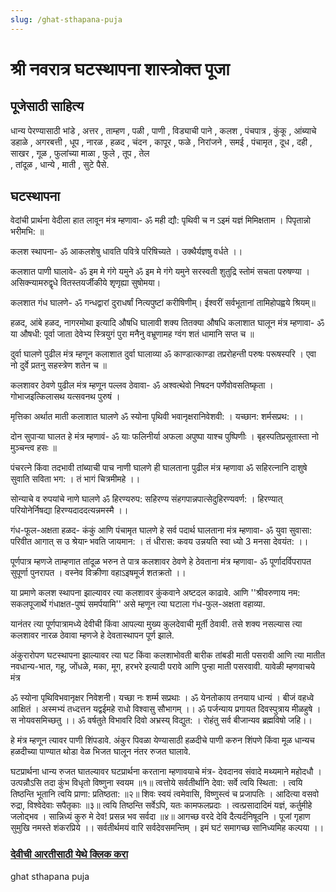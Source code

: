 ```yaml
---
slug: /ghat-sthapana-puja
---
```

# श्री नवरात्र घटस्थापना शास्त्रोक्त पूजा

## पूजेसाठी साहित्य


धान्य पेरण्यासाठी भांडे , अत्तर         , ताम्हण   , पळी  , पाणी                    , विड्याची पाने , कलश      , पंचपात्र  , कुंकू                   , आंब्याचे डहाळे   , अगरबत्ती , धूप , नारळ                    , हळद           , चंदन     , कापूर     ,
 फळे                     , निरांजने      , समई      , पंचामृत   ,
 दूध                     , दही           , साखर     , गूळ    , फुलांच्या माळा          , फुले          , तूप      , तेल       
, तांदूळ                  , धान्ये        , माती     , सुटे पैसे.
## घटस्थापना

वेदांची प्रार्थना
वेदीला हात लावून मंत्र म्हणावा-
ॐ मही द्यौ: पृथिवी च न ऽइमं यज्ञं मिमिक्षताम । पिपृतान्नो भरीमभि: ॥
 
कलश स्थापना- 
ॐ आकलशेषु धावति पवित्रे परिषिच्यते । उक्थैर्यज्ञषु वर्धते ।।
 
कलशात पाणी घालावे-
ॐ इम मे गंगे यमुने ॐ इम मे गंगे यमुने सरस्वती
शुतुद्रि स्तोमं सचता परुषण्या ।
असिक्न्यामरुद्वृधे वितस्तयर्जीकीये शृणृह्या सुषोमया।
 
कलशात गंध घालणे- 
ॐ गन्धद्वारां दुराधर्षां नित्यपुष्टां करीषिणीम्।
ईश्वरीं सर्वभूतानां तामिहोपह्वये श्रियम्॥
 
हळद, आंबे हळद, नागरमोथा इत्यादि औषधि घालावी
शक्य ति‍तक्या औ‍‍षधि कलाशात घालून मंत्र म्हणावा- 
ॐ या औषधी: पूर्वा जाता देवेभ्य स्त्रियुगं पुरा 
मनैनु वभ्रूणामह ग्वंग शतं धामानि सप्त च ॥
 
दुर्वा घालणे 
पुढील मंत्र म्हणून कलाशात दुर्वा घालाव्या
ॐ काण्डात्काण्डा तप्ररोहन्ती परुषः परूषस्परि ।
एवा नो दुर्वे प्रतनु सहस्त्रेण शतेन च ॥  
 
कलशावर ठेवणे
पुढील मंत्र म्हणून पल्लव ठेवावा-
ॐ अश्वत्थेवो निषदन पर्णेवोवसतिष्कृता ।
गोभाजइत्किलासथ यत्सवनथ पुरुषं । 
 
मृत्तिका अर्थात माती कलाशात घालणे
ॐ स्योना पृथिवी भवानृक्षरानिवेशवी: । 
यच्छान: शर्मसप्रथ: ।।
 
दोन सुपार्‍या घालत हे मंत्र म्हणावं- 
ॐ याः फलिनीर्या अफला अपुष्पा याश्‍च पुष्पिणीः ।
बृहस्पतिप्रसूतास्ता नो मुञ्चन्त्व हसः ॥
 
पंचरत्ने किंवा तदभावी तांब्याची पाच नाणी घालणे
ही घालताना पुढील मंत्र म्हणावा
ॐ सहिरत्नानि दाशुषे सुवाति सविता भग: ।
तं भागं चित्रमीमहे ।।
 
सोन्याचे व रुपयांचे नाणे घालणे
ॐ हिरण्यरुप: सहिरण्य संहगपान्नपात्सेदुहिरण्यवर्ण: ।
हिरण्यात् परियोनेर्निषद्या हिरण्यदाददत्यन्नमस्मै ।।
 
गंध-फूल-अक्षता हळद- कंकुं आणि पंचामृत घालणे
हे सर्व पदार्थ घालताना मंत्र म्हणावा-
ॐ युवा सुवासा: परिवीत आगात्
स उ श्रेयान्‍ भवति जायमान: । 
तं धीरास: कवय उन्नयति
स्वा ध्यो 3 मनसा देवयंत: ।।
 
पूर्णपात्र म्हणजे ताम्हणात तांदूळ भरुन ते पात्र कलशावर ठेवणे
हे ठेवताना मंत्र म्हणावा- 
ॐ पूर्णादर्विपरापत सुपूर्णा पुनरापत । 
वस्नेव विक्रीणा वहाऽइषमूर्ज शतक्रतो ।।
 
या प्रमाणे कलश स्थापना झाल्यावर त्या कलशावर कुंकवाने अष्टदल काढावे. आणि ''श्रीवरुणाय नम: सकलपूजार्थे गंधाक्षत-पुष्पं समर्पयामि'' असे म्हणून त्या घटाला गंध-फुल-अक्षता वहाव्या.
 
यानंतर त्या पूर्णपात्रामध्ये देवीची किंवा आपल्या मुख्य कुलदेवाची मूर्ती ठेवावी. तसे शक्य नसल्यास त्या कलशावर नारळ ठेवावा म्हणजे हे देवतास्थापन पूर्ण झाले.
 
अंकुरारोपण
घटस्थापना झाल्यावर त्या घट किंवा कलशाभोवती बारीक तांबडी माती पसरावी आणि त्या मातीत नवधान्य-भात, गहू, जोंधळे, मका, मूग, हरभरे इत्यादी परावे आणि पुन्हा माती पसरवावी. यावेळी म्हणवाचये मंत्र
 
ॐ स्योना पृथिविभवानृक्षर निवेशनी। 
यच्छा नः शर्म्म सप्रथाः ।
ॐ येनतोकाय तनयाय धान्यं । बीजं वहध्वे आक्षितं । 
अस्मभ्यं तध्दत्तन यद्वईमहे राधो विश्वासु सौभागम् ।।
ॐ पर्जन्याय प्रगायत दिवस्पुत्राय मीळहुषे ।
स नोयवसमिच्छतु ।।
ॐ वर्षतुते विभावरि दिवो अभ्रस्य् विद्युत: । 
रोहंतु सर्व बीजान्यव ब्रह्मविषो जहि।।
 
हे मं‍त्र म्हणून त्यावर पाणी शिंपडावे. अंकुर पिवळा येण्यासाठी हळदीचे पाणी करुन शिंपणे किंवा मूळ धान्यच हळदीच्या पाण्यात थोडा वेळ भिजत घालून नंतर रुजत घालावे.
 
घटप्रार्थना
धान्य रुजत घातल्यावर घटप्रार्थना करताना म्हणावयाचे मंत्र-
देवदानव संवादे मथ्यमाने महोदधौ । उत्पन्नौऽसि तदा कुंभ विधृतो विष्णुना स्वयम ॥१॥ 
त्वत्तोये सर्वतीर्थानि देवा: सर्वे त्वयि स्थिता: । त्वयि तिष्ठन्ति भूतानि त्वयि प्राणा: प्रतिष्ठता: ॥२॥ 
शिवः स्वयं त्वमेवासि, विष्णुस्त्वं च प्रजापतिः । आदित्या वसवो रुद्रा, विश्वेदेवाः सपैतृकाः ॥३॥ 
त्वयि तिष्ठन्ति सर्वेऽपि, यतः कामफलप्रदाः । त्वत्प्रसादादिमं यज्ञं, कर्तुमीहे जलोद्भव । 
सान्निध्यं कुरु मे देव! प्रसन्न भव सर्वदा ॥४॥ 
आगच्छ वरदे देवि दैत्यर्दनिषूदनि । पूजां गृहाण सुमुखि नमस्ते शंकरप्रिये ।।
सर्वतीर्थमयं वारि सर्वदेवसमन्तिम् । इमं घटं समागच्छ सानिध्यमिह कल्पया ।।

### [ देवीची आरतीसाठी येथे क्लिक करा](/devi)


<span class='index-text'> ghat sthapana puja</span>
